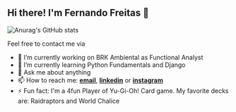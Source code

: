<h2>Hi there! I'm Fernando Freitas 👋</h2>

![Anurag's GitHub stats](https://github-readme-stats.vercel.app/api?username=freitas2u&show_icons=true&theme=tokyonight)

Feel free to contact me via 

- 🔭 I’m currently working on BRK Ambiental as Functional Analyst
- 🌱 I’m currently learning Python Fundamentals and Django
- 💬 Ask me about anything
- 📫 How to reach me: **<a href="mailto:ffsouza.quality@gmail.com">email</a>**, **[linkedin](https://www.linkedin.com/in/freitas2u)** or **[instagram](https://www.instagram.com/freitas.to)**
- ⚡ Fun fact: I'm a 4fun Player of Yu-Gi-Oh! Card game. My favorite decks are: Raidraptors and World Chalice
